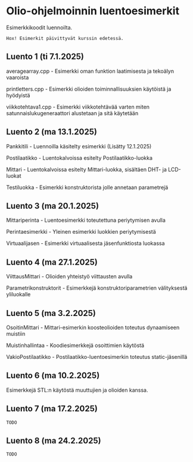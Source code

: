 # Olio-ohjelmoinnin luentoesimerkit
Esimerkkikoodit luennoilta. 

`Hox! Esimerkit päivittyvät kurssin edetessä.`

## Luento 1 (ti 7.1.2025)
averagearray.cpp - Esimerkki oman funktion laatimisesta ja tekoälyn vaaroista

printletters.cpp - Esimerkki olioiden toiminnallisuuksien käytöistä ja hyödyistä

viikkotehtava1.cpp - Esimerkki viikkotehtävää varten miten satunnaislukugeneraattori alustetaan ja sitä käytetään

## Luento 2 (ma 13.1.2025)

Pankkitili  - Luennoilla käsitelty esimerkki (Lisätty 12.1.2025)

Postilaatikko - Luentokalvoissa esitelty Postilaatikko-luokka

Mittari - Luentokalvoissa esitelty Mittari-luokka, sisältäen DHT- ja LCD-luokat

Testiluokka - Esimerkki konstruktorista jolle annetaan parametrejä

## Luento 3 (ma 20.1.2025)
Mittariperinta - Luentoesimerkki toteutettuna periytymisen avulla

Perintaesimerkki - Yleinen esimerkki luokkien periytymisestä

Virtuaalijasen - Esimerkki virtuaalisesta jäsenfunktiosta luokassa

## Luento 4 (ma 27.1.2025)
ViittausMittari - Olioiden yhteistyö viittausten avulla

Parametrikonstruktorit - Esimerkkejä konstruktoriparametrien välityksestä yliluokalle

## Luento 5 (ma 3.2.2025)
OsoitinMittari - Mittari-esimerkin koosteolioiden toteutus dynaamiseen muistiin

Muistinhallintaa - Koodiesimerkkejä osoittimien käytöstä

VakioPostilaatikko - Postilaatikko-luentoesimerkin toteutus static-jäsenillä

## Luento 6 (ma 10.2.2025)

Esimerkkejä STL:n käytöstä muuttujien ja olioiden kanssa.

## Luento 7 (ma 17.2.2025)

`TODO` 

## Luento 8 (ma 24.2.2025)

`TODO` 
